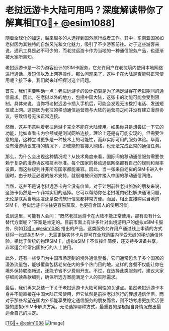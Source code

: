 # 老挝远游卡大陆可用吗？深度解读带你了解真相[[TG💪+ @esim1088](https://t.me/s/esim1088)]

随着全球化的加速，越来越多的人选择到国外旅行或者工作。其中，东南亚国家如老挝因为其独特的自然风光和文化魅力，吸引了不少游客前往。对于这些游客来说，通讯工具是必不可少的，而老挝远游卡作为当地的一种通信服务产品，也逐渐被大家所熟知。

老挝远游卡是一种为游客设计的SIM卡服务，它允许用户在老挝境内使用本地网络进行通话、发短信以及上网等操作。那么问题来了，这种卡在大陆是否能够正常使用呢？接下来，我们就来详细探讨这个问题。

首先，我们需要明确一点：老挝远游卡的设计初衷是为了满足游客在老挝期间的通信需求。因此，在老挝以外的地方，包括中国大陆，这张卡的功能可能会受到限制。具体来说，当你将老挝远游卡插入手机后，可能会发现无法拨打电话、发送短信或上网。这是因为老挝的移动通信运营商与大陆的运营商之间并没有建立漫游协议，导致信号无法正常连接。

然而，这并不意味着老挝远游卡完全不能在大陆使用。如果你只是想尝试一下它的功能，比如查看卡内余额或是测试网络连接，理论上还是有可能实现的。但需要注意的是，这种尝试更多是一种技术上的可能性，而非实际可用的服务体验。毕竟，没有漫游协议支持的情况下，即使能短暂接入网络，也无法完成正常的通信任务。

那么，为什么会出现这种情况呢？从技术角度来看，国际间的移动通信服务需要依赖于复杂的漫游协议和技术标准。每个国家的移动通信网络都有自己的规则和频率设置，而这些规则并非所有国家都能兼容。因此，当一张来自老挝的SIM卡进入中国时，由于缺乏必要的技术支持，就很难被识别并接入中国的移动通信网络。

当然，这并不是说老挝远游卡完全没有价值。对于计划前往老挝旅游的朋友来说，这张卡仍然是一个非常实用的选择。它可以帮助你在老挝境内轻松解决通讯问题，无论是联系当地朋友还是查询旅行信息都非常方便。而且，相比直接购买当地的SIM卡，老挝远游卡往往更容易获取，也更符合国人的使用习惯。

说到这里，可能有人会问：“既然老挝远游卡在大陆不能正常使用，那有没有什么替代方案呢？”答案是肯定的。目前市面上有许多针对出境游用户的虚拟eSIM卡服务，例如[TG💪+ @esim1088](https://t.me/s/esim1088) 推出的产品。这类服务允许用户通过线上申请的方式获得一张虚拟SIM卡，无需更换实体卡片即可在全球范围内享受无缝的移动通信体验。相比于传统的物理SIM卡，虚拟eSIM卡不仅操作简便，还支持多设备共享，非常适合经常出国旅行的人士使用。

此外，还有一些专门为中国市场定制的境外通信套餐，它们通常包含了多个国家的漫游流量包，能够覆盖包括老挝在内的多个热门目的地。这样的套餐不仅能让你在境外保持联络畅通，还能节省不少费用开支。不过，在选择此类服务时，建议大家仔细阅读条款细则，确保所选方案能满足个人的实际需求。

最后，我们再来总结一下关于老挝远游卡大陆可用性的关键点。虽然老挝远游卡本身并不能直接在中国大陆正常使用，但它依然是前往老挝旅行的理想通信伴侣。而对于那些希望在国内外都能享受稳定通信服务的朋友而言，则不妨考虑更加灵活便捷的虚拟eSIM卡解决方案。无论选择哪种方式，最重要的是根据自身情况做出最适合自己的决定。

[[TG💪+ @esim1088](https://t.me/s/esim1088) ![Image](https://i.postimg.cc/4NQfJmqS/Snipaste-2025-05-13-00-14-12.png)]